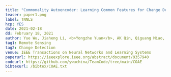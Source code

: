 ```yaml
---
title: "Commonality Autoencoder: Learning Common Features for Change Detection from Heterogeneous Images" 
teaser: paper1.png
label: TNNLS
hcp: YES
date: 2021-02-18
dd: February 18, 2021
author: Yue Wu, Jiaheng Li, <b>Yongzhe Yuan</b>, AK Qin, Qiguang Miao, Maoguo Gong
tag1: Remote Sensing
tag2: Change Detection
venue: IEEE Transactions on Neural Networks and Learning Systems
paperurl: https://ieeexplore.ieee.org/abstract/document/9357940
codeurl: https://github.com/ywuchina/TeamCode/tree/main/COAE
bibtexurl: /bibtex/COAE.txt
---
```

